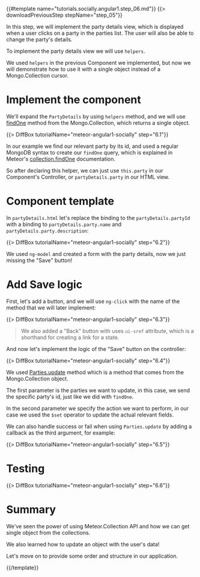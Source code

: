 {{#template name="tutorials.socially.angular1.step_06.md"}}
{{> downloadPreviousStep stepName="step_05"}}

In this step, we will implement the party details view, which is displayed when a user clicks on a party in the parties list.
The user will also be able to change the party's details.

To implement the party details view we will use `helpers`.

We used `helpers` in the previous Component we implemented, but now we will demonstrate how to use it with a single object instead of a Mongo.Collection cursor.

# Implement the component

We'll expand the `PartyDetails` by using `helpers` method, and we will use [findOne](http://docs.meteor.com/#/full/findone) method from the Mongo.Collection, which returns a single object.

{{> DiffBox tutorialName="meteor-angular1-socially" step="6.1"}}

In our example we find our relevant party by its id, and used a regular MongoDB syntax to create our `findOne` query, which is explained in Meteor's [collection.findOne](http://docs.meteor.com/#/full/findone) documentation.

So after declaring this helper, we can just use `this.party` in our Component's Controller, or `partyDetails.party` in our HTML view.

# Component template

In `partyDetails.html` let's replace the binding to the `partyDetails.partyId` with a binding to `partyDetails.party.name` and `partyDetails.party.description`:

{{> DiffBox tutorialName="meteor-angular1-socially" step="6.2"}}

We used `ng-model` and created a form with the party details, now we just missing the "Save" button!

# Add Save logic

First, let's add a button, and we will use `ng-click` with the name of the method that we will later implement:

{{> DiffBox tutorialName="meteor-angular1-socially" step="6.3"}}

> We also added a "Back" button with uses `ui-sref` attribute, which is a shorthand for creating a link for a state.

And now let's implement the logic of the "Save" button on the controller:

{{> DiffBox tutorialName="meteor-angular1-socially" step="6.4"}}

We used [Parties.update](http://docs.meteor.com/#/full/update) method which is a method that comes from the Mongo.Collection object.

The first parameter is the parties we want to update, in this case, we send the specific party's id, just like we did with `findOne`.

In the second parameter we specify the action we want to perform, in our case we used the `$set` operator to update the actual relevant fields.

We can also handle success or fail when using `Parties.update` by adding a callback as the third argument, for example:

{{> DiffBox tutorialName="meteor-angular1-socially" step="6.5"}}

# Testing

{{> DiffBox tutorialName="meteor-angular1-socially" step="6.6"}}


# Summary

We've seen the power of using Meteor.Collection API and how we can get single object from the collections.

We also learned how to update an object with the user's data!

Let's move on to provide some order and structure in our application.

{{/template}}
